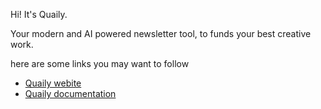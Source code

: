 Hi! It's Quaily.

Your modern and AI powered newsletter tool, to funds your best creative work. 

here are some links you may want to follow

- [Quaily webite](https://quaily.com)
- [Quaily documentation](https://docs.quaily.com)

